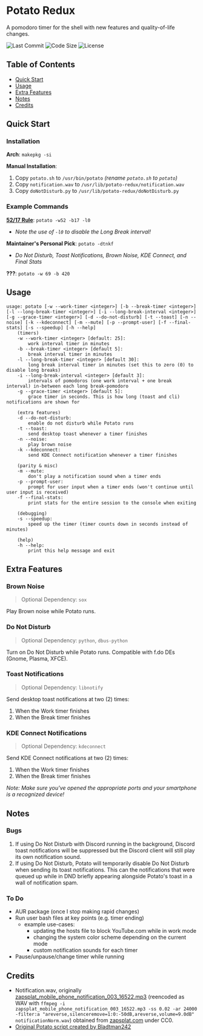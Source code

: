 # Potato Redux

A pomodoro timer for the shell with new features and quality-of-life changes.

<div align="left">
	<img src="https://img.shields.io/github/last-commit/Enchoseon/potato-redux?color=2A0944&labelColor=525E75&style=flat" alt="Last Commit">
	<img src="https://img.shields.io/github/languages/code-size/Enchoseon/potato-redux?color=3FA796&labelColor=525E75&style=flat" alt="Code Size">
	<!--<img src="https://img.shields.io/aur/version/potato-redux?color=FEC260&labelColor=525E75&style=flat" alt="AUR Version">-->
	<img src="https://img.shields.io/github/license/Enchoseon/potato-redux?color=A10035&labelColor=525E75&style=flat" alt="License">
</div>

## Table of Contents

- [Quick Start](#quick-start)
- [Usage](#usage)
- [Extra Features](#extra-features)
- [Notes](#notes)
- [Credits](#credits)

## Quick Start

### Installation

**Arch**: `makepkg -si`

**Manual Installation**:
1. Copy `potato.sh` to `/usr/bin/potato` *(rename `potato.sh` to `potato`)*
2. Copy `notification.wav` to `/usr/lib/potato-redux/notification.wav`
3. Copy `doNotDisturb.py` to `/usr/lib/potato-redux/doNotDisturb.py`

### Example Commands

**[52/17 Rule](https://wikipedia.org/wiki/52/17_rule)**: `potato -w52 -b17 -l0`
- *Note the use of `-l0` to disable the Long Break interval!*

**Maintainer's Personal Pick**: `potato -dtnkf`
- *Do Not Disturb, Toast Notifications, Brown Noise, KDE Connect, and Final Stats*

**???**: `potato -w 69 -b 420`

## Usage

```
usage: potato [-w --work-timer <integer>] [-b --break-timer <integer>] [-l --long-break-timer <integer>] [-i --long-break-interval <integer>] [-g --grace-timer <integer>] [-d --do-not-disturb] [-t --toast] [-n --noise] [-k --kdeconnect] [-m --mute] [-p --prompt-user] [-f --final-stats] [-s --speedup] [-h --help]
    (timers)
    -w --work-timer <integer> [default: 25]:
        work interval timer in minutes
    -b --break-timer <integer> [default 5]:
        break interval timer in minutes
    -l --long-break-timer <integer> [default 30]:
        long break interval timer in minutes (set this to zero (0) to disable long breaks)
    -i --long-break-interval <integer> [default 3]:
        intervals of pomodoros (one work interval + one break interval) in-between each long break-pomodoro
    -g --grace-timer <integer> [default 5]:
        grace timer in seconds. This is how long (toast and cli) notifications are shown for

    (extra features)
    -d --do-not-disturb:
        enable do not disturb while Potato runs
    -t --toast:
        send desktop toast whenever a timer finishes
    -n --noise:
        play brown noise
    -k --kdeconnect:
        send KDE Connect notification whenever a timer finishes

    (parity & misc)
    -m --mute:
        don't play a notification sound when a timer ends
    -p --prompt-user:
        prompt for user input when a timer ends (won't continue until user input is received)
    -f --final-stats:
        print stats for the entire session to the console when exiting

    (debugging)
    -s --speedup:
        speed up the timer (timer counts down in seconds instead of minutes)

    (help)
    -h --help:
        print this help message and exit
```

## Extra Features

### Brown Noise

> Optional Dependency: `sox`

Play Brown noise while Potato runs.

### Do Not Disturb

> Optional Dependency: `python`, `dbus-python`

Turn on Do Not Disturb while Potato runs. Compatible with f.do DEs (Gnome, Plasma, XFCE).

### Toast Notifications

> Optional Dependency: `libnotify`

Send desktop toast notifications at two (2) times:
1. When the Work timer finishes
2. When the Break timer finishes

### KDE Connect Notifications

> Optional Dependency: `kdeconnect`

Send KDE Connect notifications at two (2) times:
1. When the Work timer finishes
2. When the Break timer finishes

*Note: Make sure you've opened the appropriate ports and your smartphone is a recognized device!*

## Notes

### Bugs

1. If using Do Not Disturb with Discord running in the background, Discord toast notifications will be suppressed but the Discord client will still play its own notification sound.
2. If using Do Not Disturb, Potato will temporarily disable Do Not Disturb when sending its toast notifications. This can the notifications that were queued up while in DND briefly appearing alongside Potato's toast in a wall of notification spam.

### To Do

- AUR package (once I stop making rapid changes)
- Run user bash files at key points (e.g. timer ending)
    - example use-cases:
        - updating the hosts file to block YouTube.com while in work mode
        - changing the system color scheme depending on the current mode
        - custom notification sounds for each timer
- Pause/unpause/change timer while running

## Credits

- Notification.wav, originally [zapsplat_mobile_phone_notification_003_16522.mp3](https://wayback.archive.org/https://www.zapsplat.com/wp-content/uploads/2015/sound-effects-14566/zapsplat_mobile_phone_notification_003_16522.mp3) (reencoded as WAV with
`ffmpeg -i zapsplat_mobile_phone_notification_003_16522.mp3 -ss 0.02 -ar 24000 -filter:a "areverse,silenceremove=1:0:-50dB,areverse,volume=9.0dB" notificationNorm.wav`) obtained from [zapsplat.com](https://www.zapsplat.com/) under CC0.
- [Original Potato script created by Bladtman242](https://github.com/Bladtman242/potato)
